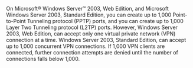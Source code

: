 <Token xmlns:xlink="http://www.w3.org/1999/xlink">On Microsoft® Windows Server™ 2003, Web Edition, and Microsoft Windows Server 2003, Standard Edition, you can create up to 1,000 Point-to-Point Tunneling protocol (PPTP) ports, and you can create up to 1,000 Layer Two Tunneling protocol (L2TP) ports. However, Windows Server 2003, Web Edition, can accept only one virtual private network (VPN) connection at a time. Windows Server 2003, Standard Edition, can accept up to 1,000 concurrent VPN connections. If 1,000 VPN clients are connected, further connection attempts are denied until the number of connections falls below 1,000.</Token>